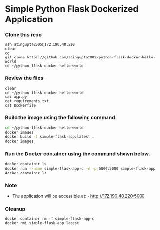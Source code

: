# Simple Python Flask Dockerized Application

### Clone this repo
```
ssh atingupta2005@172.190.40.220
clear
cd
git clone https://github.com/atingupta2005/python-flask-docker-hello-world
cd ~/python-flask-docker-hello-world
```

### Review the files
```
clear
cd ~/python-flask-docker-hello-world
cat app.py
cat requirements.txt
cat Dockerfile
```

### Build the image using the following command

```bash
cd ~/python-flask-docker-hello-world
docker images
docker build -t simple-flask-app:latest .
docker images
```

### Run the Docker container using the command shown below.

```bash
docker container ls
docker run --name simple-flask-app-c -d -p 5000:5000 simple-flask-app
docker container ls
```

### Note
- The application will be accessible at:
      - http://172.190.40.220:5000


### Cleanup
```
docker container rm -f simple-flask-app-c
docker rmi simple-flask-app:latest
```
